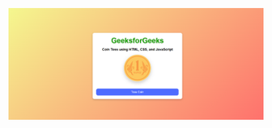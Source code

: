 ![image alt](https://github.com/Shipra53/Coin_Flip/blob/132978e632cfff60c4c6c6ae73a57a4e96bc0728/Screenshot%202025-02-09%20220754.png)
